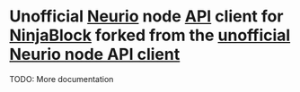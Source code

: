 # Unofficial [Neurio](http://neur.io) node [API](https://api.neur.io/docs/) client for [NinjaBlock](https://developers.ninja/legacy/index.html) forked from the [unofficial Neurio node API client](https://github.com/maaaikoool/neurio)


TODO: More documentation
